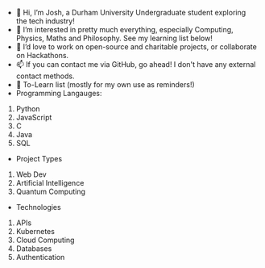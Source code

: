 - 👋 Hi, I’m Josh, a Durham University Undergraduate student exploring the tech industry!
- 👀 I’m interested in pretty much everything, especially Computing, Physics, Maths and Philosophy. See my learning list below!
- 💞️ I’d love to work on open-source and charitable projects, or collaborate on Hackathons.
- 📫 If you can contact me via GitHub, go ahead! I don't have any external contact methods.
- 🌱 To-Learn list (mostly for my own use as reminders!)
- Programming Langauges: 
1. Python
2. JavaScript
3. C
4. Java
5. SQL
- Project Types
1. Web Dev
2. Artificial Intelligence
3. Quantum Computing
- Technologies
1. APIs
2. Kubernetes
3. Cloud Computing
4. Databases
5. Authentication

<!---
jlc-vcg/jlc-vcg is a ✨ special ✨ repository because its `README.md` (this file) appears on your GitHub profile.
You can click the Preview link to take a look at your changes.
--->
